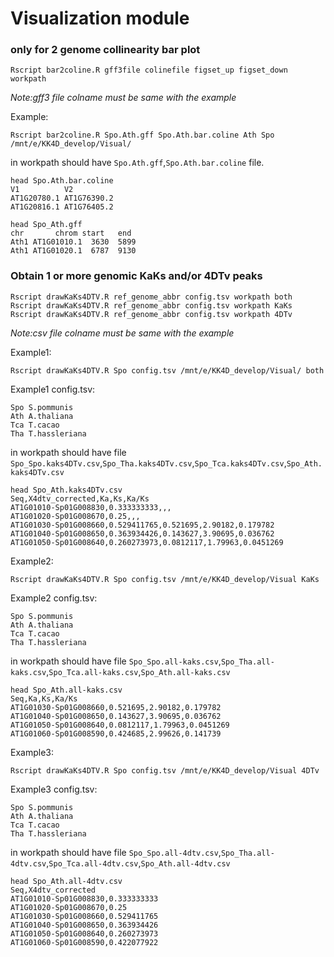 # Visualization module
### only for 2 genome collinearity  bar plot
```
Rscript bar2coline.R gff3file colinefile figset_up figset_down workpath
```
*Note:gff3 file colname must be same with the example*

Example:
```
Rscript bar2coline.R Spo.Ath.gff Spo.Ath.bar.coline Ath Spo /mnt/e/KK4D_develop/Visual/
```
in workpath should have `Spo.Ath.gff`,`Spo.Ath.bar.coline` file.

```
head Spo.Ath.bar.coline
V1          V2
AT1G20780.1 AT1G76390.2
AT1G20816.1 AT1G76405.2

head Spo_Ath.gff
chr       chrom start   end
Ath1 AT1G01010.1  3630  5899
Ath1 AT1G01020.1  6787  9130
```



### Obtain 1 or more genomic KaKs and/or 4DTv peaks
```
Rscript drawKaKs4DTV.R ref_genome_abbr config.tsv workpath both
Rscript drawKaKs4DTV.R ref_genome_abbr config.tsv workpath KaKs
Rscript drawKaKs4DTV.R ref_genome_abbr config.tsv workpath 4DTv
```
*Note:csv file colname must be same with the example*

Example1:
```
Rscript drawKaKs4DTV.R Spo config.tsv /mnt/e/KK4D_develop/Visual/ both
```
Example1 config.tsv:
```
Spo	S.pommunis
Ath	A.thaliana
Tca	T.cacao
Tha	T.hassleriana
```
in workpath should have file `Spo_Spo.kaks4DTv.csv`,`Spo_Tha.kaks4DTv.csv`,`Spo_Tca.kaks4DTv.csv`,`Spo_Ath.kaks4DTv.csv`
```
head Spo_Ath.kaks4DTv.csv
Seq,X4dtv_corrected,Ka,Ks,Ka/Ks
AT1G01010-Sp01G008830,0.333333333,,,
AT1G01020-Sp01G008670,0.25,,,
AT1G01030-Sp01G008660,0.529411765,0.521695,2.90182,0.179782
AT1G01040-Sp01G008650,0.363934426,0.143627,3.90695,0.036762
AT1G01050-Sp01G008640,0.260273973,0.0812117,1.79963,0.0451269
```

Example2:
```
Rscript drawKaKs4DTV.R Spo config.tsv /mnt/e/KK4D_develop/Visual KaKs
```
Example2 config.tsv:
```
Spo	S.pommunis
Ath	A.thaliana
Tca	T.cacao
Tha	T.hassleriana
```
in workpath should have file `Spo_Spo.all-kaks.csv`,`Spo_Tha.all-kaks.csv`,`Spo_Tca.all-kaks.csv`,`Spo_Ath.all-kaks.csv`
```
head Spo_Ath.all-kaks.csv
Seq,Ka,Ks,Ka/Ks
AT1G01030-Sp01G008660,0.521695,2.90182,0.179782
AT1G01040-Sp01G008650,0.143627,3.90695,0.036762
AT1G01050-Sp01G008640,0.0812117,1.79963,0.0451269
AT1G01060-Sp01G008590,0.424685,2.99626,0.141739
```

Example3:
```
Rscript drawKaKs4DTV.R Spo config.tsv /mnt/e/KK4D_develop/Visual 4DTv
```
Example3 config.tsv:
```
Spo	S.pommunis
Ath	A.thaliana
Tca	T.cacao
Tha	T.hassleriana
```
in workpath should have file `Spo_Spo.all-4dtv.csv`,`Spo_Tha.all-4dtv.csv`,`Spo_Tca.all-4dtv.csv`,`Spo_Ath.all-4dtv.csv`
```
head Spo_Ath.all-4dtv.csv
Seq,X4dtv_corrected
AT1G01010-Sp01G008830,0.333333333
AT1G01020-Sp01G008670,0.25
AT1G01030-Sp01G008660,0.529411765
AT1G01040-Sp01G008650,0.363934426
AT1G01050-Sp01G008640,0.260273973
AT1G01060-Sp01G008590,0.422077922
```

